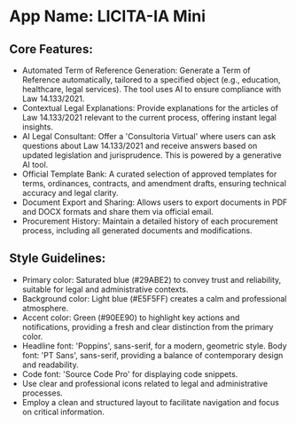 # **App Name**: LICITA-IA Mini

## Core Features:

- Automated Term of Reference Generation: Generate a Term of Reference automatically, tailored to a specified object (e.g., education, healthcare, legal services). The tool uses AI to ensure compliance with Law 14.133/2021.
- Contextual Legal Explanations: Provide explanations for the articles of Law 14.133/2021 relevant to the current process, offering instant legal insights.
- AI Legal Consultant: Offer a 'Consultoria Virtual' where users can ask questions about Law 14.133/2021 and receive answers based on updated legislation and jurisprudence. This is powered by a generative AI tool.
- Official Template Bank: A curated selection of approved templates for terms, ordinances, contracts, and amendment drafts, ensuring technical accuracy and legal clarity.
- Document Export and Sharing: Allows users to export documents in PDF and DOCX formats and share them via official email.
- Procurement History: Maintain a detailed history of each procurement process, including all generated documents and modifications.

## Style Guidelines:

- Primary color: Saturated blue (#29ABE2) to convey trust and reliability, suitable for legal and administrative contexts.
- Background color: Light blue (#E5F5FF) creates a calm and professional atmosphere.
- Accent color: Green (#90EE90) to highlight key actions and notifications, providing a fresh and clear distinction from the primary color.
- Headline font: 'Poppins', sans-serif, for a modern, geometric style. Body font: 'PT Sans', sans-serif, providing a balance of contemporary design and readability.
- Code font: 'Source Code Pro' for displaying code snippets.
- Use clear and professional icons related to legal and administrative processes.
- Employ a clean and structured layout to facilitate navigation and focus on critical information.